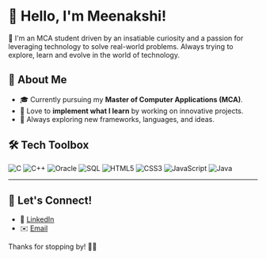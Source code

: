 # 👋 Hello, I'm Meenakshi!

🌟 I'm an MCA student driven by an insatiable curiosity and a passion for leveraging technology to solve real-world problems. Always trying to explore, learn and evolve in the world of technology.



## 🚀 About Me

- 🎓 Currently pursuing my **Master of Computer Applications (MCA)**.
- 🔨 Love to **implement what I learn** by working on innovative projects.
- 🌱 Always exploring new frameworks, languages, and ideas.



## 🛠️ Tech Toolbox

![C](https://img.shields.io/badge/-C-00599C?style=flat&logo=c&logoColor=white)
![C++](https://img.shields.io/badge/-C++-00599C?style=flat&logo=c%2B%2B&logoColor=white)
![Oracle](https://img.shields.io/badge/-Oracle-F80000?style=flat&logo=oracle&logoColor=white)
![SQL](https://img.shields.io/badge/-SQL-4479A1?style=flat&logo=sqlite&logoColor=white)
![HTML5](https://img.shields.io/badge/-HTML5-E34F26?style=flat&logo=html5&logoColor=white)
![CSS3](https://img.shields.io/badge/-CSS3-1572B6?style=flat&logo=css3)
![JavaScript](https://img.shields.io/badge/-JavaScript-F7DF1E?style=flat&logo=javascript&logoColor=black)
![Java](https://img.shields.io/badge/-Java-007396?style=flat&logo=java&logoColor=white)

---

## 💬 Let's Connect!

- 💼 [LinkedIn]( https://www.linkedin.com/in/meenakshi-m-848303220 )  
- ✉️ [Email](mailto:meenakshibhanu27@gmail.com)


Thanks for stopping by! 🚀✨
